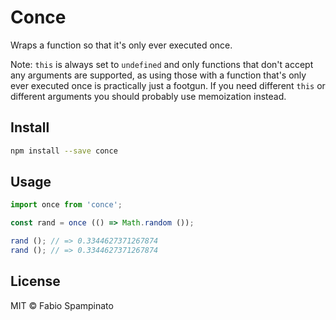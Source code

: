 # Conce

Wraps a function so that it's only ever executed once.

Note: `this` is always set to `undefined` and only functions that don't accept any arguments are supported, as using those with a function that's only ever executed once is practically just a footgun. If you need different `this` or different arguments you should probably use memoization instead.

## Install

```sh
npm install --save conce
```

## Usage

```ts
import once from 'conce';

const rand = once (() => Math.random ());

rand (); // => 0.3344627371267874
rand (); // => 0.3344627371267874
```

## License

MIT © Fabio Spampinato
